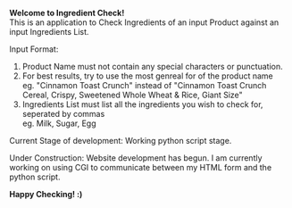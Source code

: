 <b> Welcome to Ingredient Check! </b><br>
This is an application to Check Ingredients of an input Product against an input Ingredients List.

Input Format: 
1. Product Name must not contain any special characters or punctuation.
2. For best results, try to use the most genreal for of the product name <br>
  eg. "Cinnamon Toast Crunch" instead of "Cinnamon Toast Crunch Cereal, Crispy, Sweetened Whole Wheat & Rice, Giant Size"
3. Ingredients List must list all the ingredients you wish to check for, seperated by commas<br>
  eg. Milk, Sugar, Egg

Current Stage of development: 
Working python script stage. 

Under Construction:
Website development has begun. 
I am currently working on using CGI to communicate between my HTML form and the python script. 

<b> Happy Checking! :) </b>
